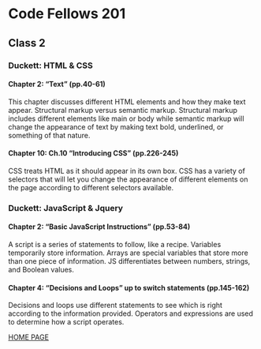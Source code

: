 # Code Fellows 201

## Class 2

### Duckett: HTML & CSS

#### Chapter 2: “Text” (pp.40-61)

This chapter discusses different HTML elements and how they make text appear. Structural markup versus semantic markup. Structural markup includes different elements like main or body while semantic markup will change the appearance of text by making text bold, underlined, or something of that nature.

#### Chapter 10: Ch.10 “Introducing CSS” (pp.226-245)

CSS treats HTML as it should appear in its own box. CSS has a variety of selectors that will let you change the appearance of different elements on the page according to different selectors available.

### Duckett: JavaScript & Jquery

#### Chapter 2: “Basic JavaScript Instructions” (pp.53-84)

A script is a series of statements to follow, like a recipe. Variables temporarily store information. Arrays are special variables that store more than one piece of information. JS differentiates between numbers, strings, and Boolean values.

#### Chapter 4: “Decisions and Loops” up to switch statements (pp.145-162)

Decisions and loops use different statements to see which is right according to the information provided. Operators and expressions are used to determine how a script operates.

[HOME PAGE](https://getullrichordietrying.github.io/reading-notes/)
